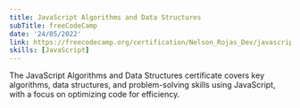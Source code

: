 ```yaml
---
title: JavaScript Algorithms and Data Structures
subTitle: freeCodeCamp
date: '24/05/2022'
link: https://freecodecamp.org/certification/Nelson_Rojas_Dev/javascript-algorithms-and-data-structures
skills: [JavaScript]
---
```


The JavaScript Algorithms and Data Structures certificate covers key algorithms, data structures, and problem-solving skills using JavaScript, with a focus on optimizing code for efficiency.